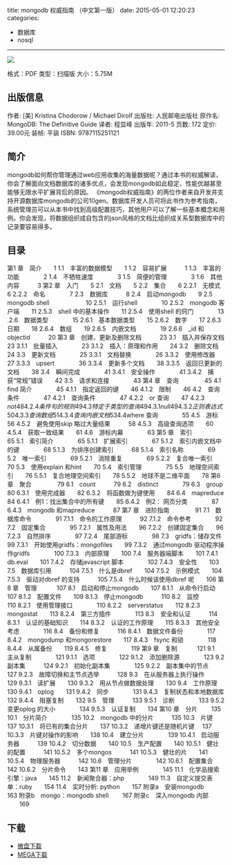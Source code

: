 title: mongodb 权威指南 （中文第一版）
date: 2015-05-01 12:20:23
categories:
  - 数据库
  - nosql
---

![](http://img3.douban.com/lpic/s4692124.jpg)

格式：PDF
类型：扫描版
大小：5.75M

<!--more-->

## 出版信息 ##

作者: [美] Kristina Chodorow / Michael Dirolf 
出版社: 人民邮电出版社
原作名: MongoDB: The Definitive Guide
译者: 程显峰 
出版年: 2011-5
页数: 172
定价: 39.00元
装帧: 平装
ISBN: 9787115251121

## 简介 ##

mongodb如何帮你管理通过web应用收集的海量数据呢？通过本书的权威解读，你会了解面向文档数据库的诸多优点，会发现mongodb如此稳定、性能优越甚至能够无限水平扩展背后的原因。
《mongodb权威指南》的两位作者来自开发并支持开源数据库mongodb的公司10gen。数据库开发人员可将此书作为参考指南，系统管理员可以从本书中找到高级配置技巧，其他用户可以了解一些基本概念和用例。你会发现，将数据组织成自包含的json风格的文档比组织成关系型数据库中的记录要容易得多。

## 目录 ##

第1 章　简介　　1
1.1　丰富的数据模型　　1
1.2　容易扩展　　　1
1.3　丰富的功能　　　　2
1.4　不牺牲速度　　　　3
1.5　简便的管理　　　　3
1.6　其他内容　　　3
第2 章　入门　　5
2.1　文档　　5
2.2　集合　　6
2.2.1　无模式　　　　6
2.2.2　命名　　　　7
2.3　数据库　　　8
2.4　启动mongodb　　9
2.5　mongodb shell　　　　　　10
2.5.1　运行shell　　　　10
2.5.2　mongodb 客户端　　11
2.5.3　shell 中的基本操作　　11
2.5.4　使用shell 的窍门　　　　13
.2.6　数据类型　　　　15
2.6.1　基本数据类型　　15
2.6.2　数字　　17
2.6.3　日期　　18
2.6.4　数组　　19
2.6.5　内嵌文档　　　　19
2.6.6　_id 和objectid　　　20
第3 章　创建、更新及删除文档　　　23
3.1　插入并保存文档　　　23
3.1.1　批量插入　　　　23
3.1.2　插入：原理和作用　　24
3.2　删除文档　　　　24
3.3　更新文档　　　　25
3.3.1　文档替换　　　　26
3.3.2　使用修改器　　27
3.3.3　upsert　　　　36
3.3.4　更新多个文档　　38
3.3.5　返回已更新的文档　　38
3.4　瞬间完成　　　　41
3.4.1　安全操作　　　　41
3.4.2　捕获“常规”错误　　42
3.5　请求和连接　　　　43
第4 章　查询　　　　 45
4.1　find 简介　　　　45
4.1.1　指定返回的键　　46
4.1.2　限制　　46
4.2　查询条件　　　　47
4.2.1　查询条件　　　　47
4.2.2　or 查询　　47
4.2.3　$not　　　　48
4.2.4　条件句的规则　　49
4.3　特定于类型的查询　　　　49
4.3.1　null　　　49
4.3.2　正则表达式　　50
4.3.3　查询数组　　　　51
4.3.4　查询内嵌文档　　53
4.4　$where 查询　　　　55
4.5　游标　　　　56
4.5.2　避免使用skip 略过大量结果　　　58
4.5.3　高级查询选项　　60
4.5.4　获取一致结果　　61
4.6　游标内幕　　　　63
第5 章　索引　　　　 65
5.1　索引简介　　　　65
5.1.1　扩展索引　　　　67
5.1.2　索引内嵌文档中的键　　　　68
5.1.3　为排序创建索引　　　68
5.1.4　索引名称　　　　69
5.2　唯一索引　　　　69
5.2.1　消除重复　　　　69
5.2.2　复合唯一索引　　70
5.3　使用explain 和hint　　70
5.4　索引管理　　　　75
5.5　地理空间索引　　76
5.5.1　复合地理空间索引　　78
5.5.2　地球不是二维平面　　78
第6 章　聚合　　　　 79
6.1　count　　　79
6.2　distinct　　　　79
6.3　group　　　80
6.3.1　使用完成器　　82
6.3.2　将函数做为键使用　　84
6.4　mapreduce　　　　84
6.4.1　例1：找出集合中的所有键　　85
6.4.2　例2： 网页分类　　　　87
6.4.3　mongodb 和mapreduce　　　87
第7 章　进阶指南　　　　 91
7.1　数据库命令　　　　91
7.1.1　命令的工作原理　　　92
7.1.2　命令参考　　　　92
7.2　固定集合　　　　95
7.2.1　属性及用法　　96
7.2.2　创建固定集合　　96
7.2.3　自然排序　　　　97
7.2.4　尾部游标　　　　98
7.3　gridfs：储存文件　　　　99
7.3.1　开始使用gridfs：mongofiles　　99
7.3.2　通过mongodb 驱动程序操作gridfs　　　　100
7.3.3　内部原理　　100
7.4　服务器端脚本　　101
7.4.1　db.eval　　101
7.4.2　存储javascript 脚本　　　　102
7.4.3　安全性　　103
7.5　数据库引用　　　104
7.5.1　什么是dbref　　104
7.5.2　示例模式　　104
7.5.3　驱动对dbref 的支持　　　105
7.5.4　什么时候该使用dbref 呢　　106
第8 章　管理　　　 107
8.1　启动和停止mongodb　　107
8.1.1　从命令行启动　　　　107
8.1.2　配置文件　　109
8.1.3　停止mongodb　　　110
8.2　监控　　　110
8.2.1　使用管理接口　　　　110
8.2.2　serverstatus　　112
8.2.3　mongostat　　113
8.2.4　第三方插件　　　　113
8.3　安全和认证　　　114
8.3.1　认证的基础知识　　114
8.3.2　认证的工作原理　　115
8.3.3　其他安全考虑　　　　116
8.4　备份和修复　　　116
8.4.1　数据文件备份　　　　117
8.4.2　mongodump 和mongorestore　　117
8.4.3　fsync 和锁　　　　118
8.4.4　从属备份　　119
8.4.5　修复　　　　119
第9 章　复制　　　 121
9.1　主从复制　　　　121
9.1.1　选项　　　　122
9.1.2　添加删除源　　　　123
9.2　副本集　　　124
9.2.1　初始化副本集　　　　125
9.2.2　副本集中的节点　　127
9.2.3　故障切换和主节点选举　　　128
9.3　在从服务器上执行操作　　　　129
9.3.1　读扩展　　130
9.3.2　用从节点做数据处理　　130
9.4　工作原理　　　　130
9.4.1　oplog　　131
9.4.2　同步　　　　131
9.4.3　复制状态和本地数据库　　　132
9.4.4　阻塞复制　　132
9.5　管理　　　133
9.5.1　诊断　　　　133
9.5.2　变更oplog 的大小　　　　134
9.5.3　认证复制　　134
第10 章　分片　　 135
10.1　分片简介　　　　135
10.2　mongodb 中的分片　　　135
10.3　片键　　　137
10.3.1　将已有的集合分片　　137
10.3.2　递增片键还是随机片键 　137
10.3.3　片键对操作的影响　　138
10.4　建立分片　　　　139
10.4.1　启动服务器　　　139
10.4.2　切分数据　　140
10.5　生产配置　　140
10.5.1　健壮的配置　　　141
10.5.2　多个mongos　　　141
10.5.3　健壮的片　　141
10.5.4　物理服务器　　　142
10.6　管理分片　　　　142
10.6.1　配置集合　　142
10.6.2　分片命令　　143
第11 章　应用举例　　　　145
11.1　化学品搜索引擎：java　　145
11.2　新闻聚合器：php　　　　149
11.3　自定义提交表单：ruby　　154
11.4　实时分析: python　　157
附录a　安装mongodb　　　163
附录b　mongo：mongodb shell　　 167
附录c　深入mongodb 内部 　　169

## 下载 ##

+ [微盘下载](http://vdisk.weibo.com/s/aADaW4YRP60hF)
+ [MEGA下载](https://mega.co.nz/#!CUEDGCaa!rnKGiB5gaAC5olPZCcJsbAnjOolhRSWjnv6LVSdVd2Q)